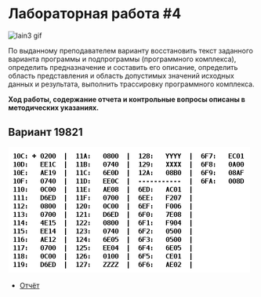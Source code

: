 # Лабораторная работа #4

<img alt="lain3 gif" src="https://github.com/maxbarsukov/itmo/blob/master/.docs/lain3.gif" height="150">

По выданному преподавателем варианту восстановить текст заданного варианта программы и подпрограммы (программного комплекса), определить предназначение и составить его описание, определить область представления и область допустимых значений исходных данных и результата, выполнить трассировку программного комплекса.

**Ход работы, содержание отчета и контрольные вопросы описаны в методических указаниях.**

## Вариант 19821

![Задание](./docs/task.png)

- [Отчёт](./docs/report.pdf)
